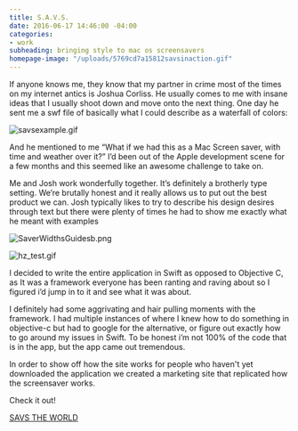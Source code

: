 ```yaml
---
title: S.A.V.S.
date: 2016-06-17 14:46:00 -04:00
categories:
- work
subheading: bringing style to mac os screensavers
homepage-image: "/uploads/5769cd7a15812savsinaction.gif"
---
```


If anyone knows me, they know that my partner in crime most of the times on my internet antics is Joshua Corliss. He usually comes to me with insane ideas that I usually shoot down and move onto the next thing. One day he sent me a swf file of basically what I could describe as a waterfall of colors:

![savsexample.gif](/uploads/savsexample.gif)

And he mentioned to me “What if we had this as a Mac Screen saver, with time and weather over it?”  I’d been out of the Apple development scene for a few months and this seemed like an awesome challenge to take on.

Me and Josh work wonderfully together. It’s definitely a brotherly type setting. We’re brutally honest and it really allows us to put out the best product we can. Josh typically likes to try to describe his design desires through text but there were plenty of times he had to show me exactly what he meant with examples

![SaverWidthsGuidesb.png](/uploads/SaverWidthsGuidesb.png)

![hz_test.gif](/uploads/hz_test.gif)

I decided to write the entire application in Swift as opposed to Objective C, as It was a framework everyone has been ranting and raving about so I figured i’d jump in to it and see what it was about.

I definitely had some aggrivating and hair pulling moments with the framework. I had multiple instances of where I knew how to do something in objective-c but had to google for the alternative, or figure out exactly how to go around my issues in Swift. To be honest i’m not 100% of the code that is in the app, but the app came out tremendous.

In order to show off how the site works for people who haven't yet downloaded the application we created a marketing site that replicated how the screensaver works.

Check it out!

[SAVS THE WORLD](http://savstheworld.com)